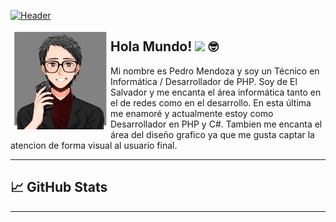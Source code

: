 [![Header](https://raw.githubusercontent.com/PedruxMendoza/PedruxMendoza/master/Banner.gif "Header")]()

<p>
  <img width="160" align="left" src="https://raw.githubusercontent.com/PedruxMendoza/PedruxMendoza/master/picrew.png">
</p>

## Hola Mundo! <img src="https://raw.githubusercontent.com/MartinHeinz/MartinHeinz/master/wave.gif" width="20px"> :nerd_face:

Mi nombre es Pedro Mendoza y soy un Técnico en Informática / Desarrollador de PHP. Soy de El Salvador y me encanta el área informática tanto en el de redes como en el desarrollo. En esta última me enamoré y actualmente estoy como Desarrollador en PHP y C#. Tambien me encanta el área del diseño grafico ya que me gusta captar la atencion de forma visual al usuario final.



---

## 📈 GitHub Stats

---
<!--
**PedruxMendoza/PedruxMendoza** is a ✨ _special_ ✨ repository because its `README.md` (this file) appears on your GitHub profile.

Here are some ideas to get you started:

- 🔭 I’m currently working on ...
- 🌱 I’m currently learning ...
- 👯 I’m looking to collaborate on ...
- 🤔 I’m looking for help with ...
- 💬 Ask me about ...
- 📫 How to reach me: ...
- 😄 Pronouns: ...
- ⚡ Fun fact: ...
-->
